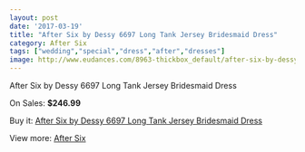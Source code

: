 ```yaml
---
layout: post
date: '2017-03-19'
title: "After Six by Dessy 6697 Long Tank Jersey Bridesmaid Dress"
category: After Six
tags: ["wedding","special","dress","after","dresses"]
image: http://www.eudances.com/8963-thickbox_default/after-six-by-dessy-6697-long-tank-jersey-bridesmaid-dress.jpg
---
```

After Six by Dessy 6697 Long Tank Jersey Bridesmaid Dress

On Sales: **$246.99**
<a href="https://www.eudances.com/en/after-six/3011-after-six-by-dessy-6697-long-tank-jersey-bridesmaid-dress.html"><amp-img layout="responsive" width="600" height="600" src="//www.eudances.com/8963-thickbox_default/after-six-by-dessy-6697-long-tank-jersey-bridesmaid-dress.jpg" alt="After Six by Dessy 6697 Long Tank Jersey Bridesmaid Dress 0" /></a>
<a href="https://www.eudances.com/en/after-six/3011-after-six-by-dessy-6697-long-tank-jersey-bridesmaid-dress.html"><amp-img layout="responsive" width="600" height="600" src="//www.eudances.com/8964-thickbox_default/after-six-by-dessy-6697-long-tank-jersey-bridesmaid-dress.jpg" alt="After Six by Dessy 6697 Long Tank Jersey Bridesmaid Dress 1" /></a>
<a href="https://www.eudances.com/en/after-six/3011-after-six-by-dessy-6697-long-tank-jersey-bridesmaid-dress.html"><amp-img layout="responsive" width="600" height="600" src="//www.eudances.com/8965-thickbox_default/after-six-by-dessy-6697-long-tank-jersey-bridesmaid-dress.jpg" alt="After Six by Dessy 6697 Long Tank Jersey Bridesmaid Dress 2" /></a>
<a href="https://www.eudances.com/en/after-six/3011-after-six-by-dessy-6697-long-tank-jersey-bridesmaid-dress.html"><amp-img layout="responsive" width="600" height="600" src="//www.eudances.com/8966-thickbox_default/after-six-by-dessy-6697-long-tank-jersey-bridesmaid-dress.jpg" alt="After Six by Dessy 6697 Long Tank Jersey Bridesmaid Dress 3" /></a>

Buy it: [After Six by Dessy 6697 Long Tank Jersey Bridesmaid Dress](https://www.eudances.com/en/after-six/3011-after-six-by-dessy-6697-long-tank-jersey-bridesmaid-dress.html "After Six by Dessy 6697 Long Tank Jersey Bridesmaid Dress")

View more: [After Six](https://www.eudances.com/en/50-after-six "After Six")